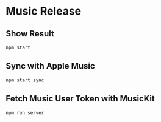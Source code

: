# Music Release

## Show Result
```
npm start
```

## Sync with Apple Music
```
npm start sync
```

## Fetch Music User Token with MusicKit
```
npm run server
```
